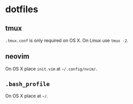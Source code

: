
# dotfiles

## tmux

`.tmux.conf` is only required on OS X. On Linux use `tmux -2`.

## neovim

On OS X place `init.vim` at `~/.config/nvim/`.

## `.bash_profile`

On OS X place at `~/`.
